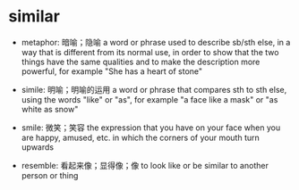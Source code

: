 # similar

- metaphor: 暗喻；隐喻 a word or phrase used to describe sb/sth else, in a way that is different from its normal use, in order to show that the two things have the same qualities and to make the description more powerful, for example "She has a heart of stone"
- simile: 明喻；明喻的运用 a word or phrase that compares sth to sth else, using the words "like" or "as", for example "a face like a mask" or "as white as snow"
- smile: 微笑；笑容 the expression that you have on your face when you are happy, amused, etc. in which the corners of your mouth turn upwards

- resemble: 看起来像；显得像；像 to look like or be similar to another person or thing


